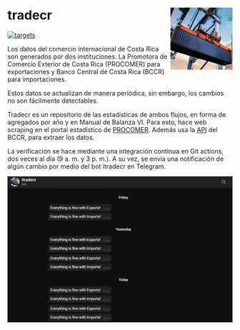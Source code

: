 # tradecr <img src='man/figures/logo.jpg' align="right" height="139"/>

[![targets](https://github.com/mmc00/tradecr/actions/workflows/targets.yml/badge.svg?branch=master)](https://github.com/mmc00/tradecr/actions/workflows/targets.yml)

Los datos del comercio internacional de Costa Rica son generados por dos instituciones:
La Promotora de Comercio Exterior de Costa Rica (PROCOMER) para exportaciones y Banco Central de Costa Rica (BCCR) para importaciones.

Estos datos se actualizan de manera periódica, sin embargo, los cambios no son fácilmente detectables. 

Tradecr es un repositorio de las estadísticas de ambos flujos, en forma de agregados por año y en Manual de Balanza VI.
Para esto, hace web scraping en el portal estadístico de [PROCOMER](http://servicios.procomer.go.cr/estadisticas/inicio.aspx). Además usa la [API](https://gee.bccr.fi.cr/Indicadores/Suscripciones/WS/wsindicadoreseconomicos.asmx)
del BCCR, para extraer los datos.

La verificación se hace mediante una integración continua en Git actions, dos veces al día (9 a. m. y 3 p. m.). A su vez, se envía una notificación de algún cambio por medio del bot itradecr en Telegram.

![Screenshot](man/figures/telegram.JPG)
